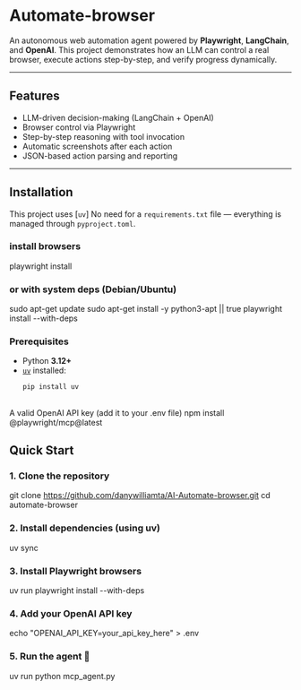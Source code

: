 
# Automate-browser

An autonomous web automation agent powered by **Playwright**, **LangChain**, and **OpenAI**.
This project demonstrates how an LLM can control a real browser, execute actions step-by-step, and verify progress dynamically.

---

## Features

- LLM-driven decision-making (LangChain + OpenAI)
- Browser control via Playwright
- Step-by-step reasoning with tool invocation
- Automatic screenshots after each action
- JSON-based action parsing and reporting

---

## Installation

This project uses [`uv`]
No need for a `requirements.txt` file — everything is managed through `pyproject.toml`.
### install browsers
playwright install
### or with system deps (Debian/Ubuntu)
sudo apt-get update
sudo apt-get install -y python3-apt || true
playwright install --with-deps


### Prerequisites

- Python **3.12+**
- [`uv`](https://docs.astral.sh/uv/getting-started/installation/) installed:
  ```bash
  pip install uv

##
A valid OpenAI API key (add it to your .env file)
npm install @playwright/mcp@latest


## Quick Start

### 1. Clone the repository
git clone https://github.com/danywilliamta/AI-Automate-browser.git
cd automate-browser

### 2. Install dependencies (using uv)
uv sync

### 3. Install Playwright browsers
uv run playwright install --with-deps

### 4. Add your OpenAI API key
echo "OPENAI_API_KEY=your_api_key_here" > .env

### 5. Run the agent 🚀
uv run python mcp_agent.py